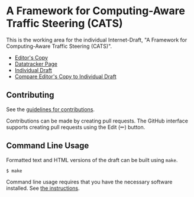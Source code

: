 # A Framework for Computing-Aware Traffic Steering (CATS)

This is the working area for the individual Internet-Draft, "A Framework for Computing-Aware Traffic Steering (CATS)".

* [Editor's Copy](https://boucadair.github.io/can-framework/#go.draft-ldbc-cats-framework.html)
* [Datatracker Page](https://datatracker.ietf.org/doc/draft-ldbc-cats-framework)
* [Individual Draft](https://datatracker.ietf.org/doc/html/draft-ldbc-cats-framework)
* [Compare Editor's Copy to Individual Draft](https://boucadair.github.io/can-framework/#go.draft-ldbc-cats-framework.diff)


## Contributing

See the
[guidelines for contributions](https://github.com/boucadair/can-framework/blob//CONTRIBUTING.md).

Contributions can be made by creating pull requests.
The GitHub interface supports creating pull requests using the Edit (✏) button.


## Command Line Usage

Formatted text and HTML versions of the draft can be built using `make`.

```sh
$ make
```

Command line usage requires that you have the necessary software installed.  See
[the instructions](https://github.com/martinthomson/i-d-template/blob/main/doc/SETUP.md).

